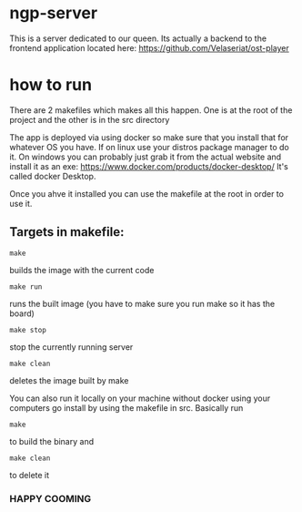 # ngp-server
This is a server dedicated to our queen. Its actually a backend to the frontend application located here: https://github.com/Velaseriat/ost-player

# how to run
There are 2 makefiles which makes all this happen. One is at the root of the project and the other is in the src directory

The app is deployed via using docker so make sure that you install that for whatever OS you have. If on linux use your distros package manager to do it.
On windows you can probably just grab it from the actual website and install it as an exe: https://www.docker.com/products/docker-desktop/
It's called docker Desktop.

Once you ahve it installed you can use the makefile at the root in order to use it.

## Targets in makefile:

```
make
```
builds the image with the current code

```
make run
```
runs the built image (you have to make sure you run make so it has the board)
    
```
make stop
```
stop the currently running server
    
```
make clean
```
deletes the image built by make

You can also run it locally on your machine without docker using your computers go install by using the makefile in src. Basically
run 
```
make 
```
to build the binary and 

```
make clean
```
to delete it

### HAPPY COOMING
